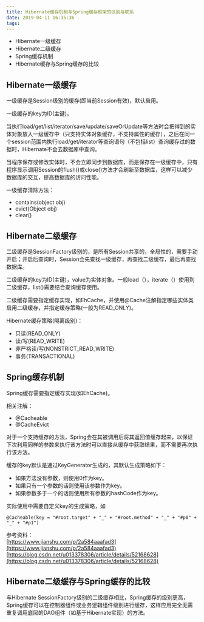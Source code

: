 ```yaml
---
title: Hibernate缓存机制与Spring缓存框架的区别与联系
date: 2019-04-11 16:35:36
tags:
---
```


- Hibernate一级缓存
- Hibernate二级缓存
- Spring缓存机制
- Hibernate缓存与Spring缓存的比较

## Hibernate一级缓存

一级缓存是Session级别的缓存(即当前Session有效)，默认启用。

一级缓存的key为ID(主键)。

当执行load/get/list/iterator/save/update/saveOrUpdate等方法时会把得到的实体对象放入一级缓存中（只支持实体对象缓存，不支持属性的缓存），之后在同一个session范围内执行load/get/iterator等查询语句（不包括list）查询缓存过的数据时，Hibernate不会去数据库中查询。

当程序保存或修改实体时，不会立即同步到数据库，而是保存在一级缓存中，只有程序显示调用Session的flush()或close()方法才会刷新至数据库，这样可以减少数据库的交互，提高数据库的访问性能。

一级缓存清除方法：
- contains(object obj)
- evict(Object obj)
- clear()
<!--more-->
## Hibernate二级缓存

二级缓存是SessionFactory级别的，是所有Session共享的，全局性的，需要手动开启；开启后查询时，Session会先查找一级缓存，再查找二级缓存，最后再查找数据库。

二级缓存的key为ID(主键)，value为实体对象。一般load（），iterate（）使用到二级缓存，list()需要结合查询缓存使用。

二级缓存需要指定缓存实现，如EhCache，并使用@Cache注解指定哪些实体类启用二级缓存，并指定缓存策略(一般为READ_ONLY)。

Hibernate缓存策略(隔离级别)：
- 只读(READ_ONLY)
- 读/写(READ_WRITE)
- 非严格读/写(NONSTRICT_READ_WRITE)
- 事务(TRANSACTIONAL)

## Spring缓存机制

Spring缓存需要指定缓存实现(如EhCache)。

相关注解：
- @Cacheable
- @CacheEvict

对于一个支持缓存的方法，Spring会在其被调用后将其返回值缓存起来，以保证下次利用同样的参数来执行该方法时可以直接从缓存中获取结果，而不需要再次执行该方法。

缓存的key默认是通过KeyGenerator生成的，其默认生成策略如下：
- 如果方法没有参数，则使用0作为key。
- 如果只有一个参数的话则使用该参数作为key。
- 如果参数多于一个的话则使用所有参数的hashCode作为key。

实际使用中需要自定义key的生成策略，如
```
@Cacheable(key = "#root.target" + "_" + "#root.method" + "_" + "#p0" + "_" + "#p1")
```

参考资料：<br>
[https://www.jianshu.com/p/2a584aaafad3](https://www.jianshu.com/p/2a584aaafad3)<br>
[https://blog.csdn.net/u013378306/article/details/52168628](https://blog.csdn.net/u013378306/article/details/52168628)


## Hibernate二级缓存与Spring缓存的比较

与Hibernate SessionFactory级别的二级缓存相比，Spring缓存的级别更高，Spring缓存可以在控制器组件或业务逻辑组件级别进行缓存，这样应用完全无需重复调用底层的DAO组件（如基于Hibernate实现）的方法。